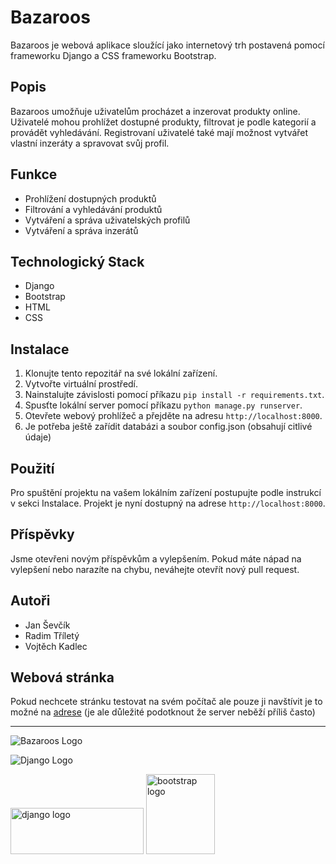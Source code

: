 # Bazaroos

Bazaroos je webová aplikace sloužící jako internetový trh postavená pomocí frameworku Django a CSS frameworku Bootstrap.

## Popis

Bazaroos umožňuje uživatelům procházet a inzerovat produkty online. Uživatelé mohou prohlížet dostupné produkty, filtrovat je podle kategorií a provádět vyhledávání. Registrovaní uživatelé také mají možnost vytvářet vlastní inzeráty a spravovat svůj profil.

## Funkce

- Prohlížení dostupných produktů
- Filtrování a vyhledávání produktů
- Vytváření a správa uživatelských profilů
- Vytváření a správa inzerátů

## Technologický Stack

- Django
- Bootstrap
- HTML
- CSS

## Instalace

1. Klonujte tento repozitář na své lokální zařízení.
2. Vytvořte virtuální prostředí.
3. Nainstalujte závislosti pomocí příkazu `pip install -r requirements.txt`.
4. Spusťte lokální server pomocí příkazu `python manage.py runserver`.
5. Otevřete webový prohlížeč a přejděte na adresu `http://localhost:8000`.
6. Je potřeba ještě zařídit databázi a soubor config.json (obsahují citlivé údaje)

## Použití

Pro spuštění projektu na vašem lokálním zařízení postupujte podle instrukcí v sekci Instalace. Projekt je nyní dostupný na adrese `http://localhost:8000`.

## Příspěvky

Jsme otevřeni novým příspěvkům a vylepšením. Pokud máte nápad na vylepšení nebo narazíte na chybu, neváhejte otevřít nový pull request.

## Autoři

- Jan Ševčík
- Radim Tříletý
- Vojtěch Kadlec

## Webová stránka

Pokud nechcete stránku testovat na svém počítač ale pouze ji navštívit je to možné na [adrese](https://domovprojekt.com) (je ale důležité podotknout že server neběží příliš často)


---

![Bazaroos Logo](https://example.com/bazaroos-logo.png)

![Django Logo](https://example.com/django-logo.png)

<img src="https://upload.wikimedia.org/wikipedia/commons/7/75/Django_logo.svg" alt="django logo" height="74" width="213">

<img src="https://upload.wikimedia.org/wikipedia/commons/b/b2/Bootstrap_logo.svg" alt="bootstrap logo" height="128" width="110">